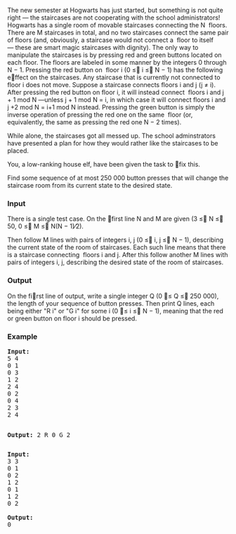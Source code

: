 <p>The new semester at Hogwarts has just started, but something is not quite right —&nbsp;the staircases are not cooperating with the school administrators! Hogwarts has a single room of movable staircases connecting the N &nbsp;floors. There are M staircases in total, and no two staircases connect the same pair of floors (and, obviously, a staircase would not connect a &nbsp;floor to itself —&nbsp;these are smart magic staircases with dignity). The only way to manipulate the staircases is by pressing red and green buttons located on each floor. The floors are labeled in some manner by the integers 0 through N −&nbsp;1. Pressing the red button on &nbsp;floor i (0 ≤ i ≤ N −&nbsp;1) has the following effect on the staircases. Any staircase that is currently not connected to floor i does not move. Suppose a staircase connects floors i and j (j ≠&nbsp;i). After pressing the red button on floor i, it will instead connect &nbsp;floors i and j + 1 mod N —unless j + 1 mod N = i, in which case it will connect floors i and j +2 mod N = i+1 mod N instead. Pressing the green button is simply the inverse operation of pressing the red one on the same &nbsp;floor (or, equivalently, the same as pressing the red one N − 2 times).</p>
<p>While alone, the staircases got all messed up. The school adminstrators have presented a plan for how they would rather like the staircases to be placed.</p>
<p>You, a low-ranking house elf, have been given the task to fix this.</p>
<p>Find some sequence of at most 250 000 button presses that will change the staircase room from its current state to the desired state.</p>
<h3>Input</h3>
<p>There is a single test case. On the first line N and M are given (3 ≤ N ≤ 50, 0 ≤ M ≤ N(N −&nbsp;1)⁄2).</p>
<p>Then follow M lines with pairs of integers i, j (0 ≤ i, j ≤ N −&nbsp;1), describing the current state of the room of staircases. Each such line means that there is a staircase connecting &nbsp;floors i and j. After this follow another M lines with pairs of integers i, j, describing the desired state of the room of staircases.</p>
<h3>Output</h3>
<p>On the first line of output, write a single integer Q (0 ≤&nbsp;Q ≤ 250 000), the length of your sequence of button presses. Then print Q lines, each being either "R i" or "G i" for some i (0 ≤&nbsp;i ≤ N −&nbsp;1), meaning that the red or green button on floor i should be pressed.</p>
<h3>Example</h3>
<pre><strong>Input:</strong>
5 4
0 1
0 3
1 2
2 4
0 2
0 4
2 3
2 4

<strong>Output:</strong>
2
R 0
G 2
</pre>
<pre><strong>Input:</strong>
3 3
0 1
0 2
1 2
0 1
1 2
0 2

<strong>Output:</strong>
0
</pre>